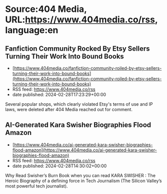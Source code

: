 # Source:404 Media, URL:https://www.404media.co/rss, language:en

## Fanfiction Community Rocked By Etsy Sellers Turning Their Work Into Bound Books
 - [https://www.404media.co/fanfiction-community-roiled-by-etsy-sellers-turning-their-work-into-bound-books](https://www.404media.co/fanfiction-community-roiled-by-etsy-sellers-turning-their-work-into-bound-books)
 - RSS feed: https://www.404media.co/rss
 - date published: 2024-02-28T17:23:29+00:00

Several popular shops, which clearly violated Etsy's terms of use and IP laws, were deleted after 404 Media reached out for comment.

## AI-Generated Kara Swisher Biographies Flood Amazon
 - [https://www.404media.co/ai-generated-kara-swisher-biographies-flood-amazon](https://www.404media.co/ai-generated-kara-swisher-biographies-flood-amazon)
 - RSS feed: https://www.404media.co/rss
 - date published: 2024-02-28T14:30:02+00:00

Why Read Swisher’s Burn Book when you can read KARA SWISHER : The Heroic Biography of a defining force in Tech Journalism (The Silicon Valley’s most powerful tech journalist).

